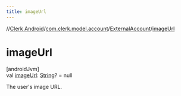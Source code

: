 ```yaml
---
title: imageUrl
---
```

//[Clerk Android](../../../index.html)/[com.clerk.model.account](../index.html)/[ExternalAccount](index.html)/[imageUrl](image-url.html)



# imageUrl



[androidJvm]\
val [imageUrl](image-url.html): [String](https://kotlinlang.org/api/latest/jvm/stdlib/kotlin-stdlib/kotlin/-string/index.html)? = null



The user's image URL.




